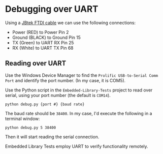 # Debugging over UART
Using a [JBtek FTDI cable](https://www.amazon.com/JBtek%C2%AE-WINDOWS-Supported-Raspberry-Programming/dp/B00QT7LQ88/ref=sr_1_1?ie=UTF8&qid=1480442438&sr=8-1&keywords=jbtek+ttl+serial+cable) we can use the following connections:

* Power (RED) to Power Pin 2
* Ground (BLACK) to Ground Pin 15
* TX (Green) to UART RX Pin 25
* RX (White) to UART TX Pin 68

## Reading over UART
Use the Windows Device Manager to find the `Prolific USB-to-Serial Comm Port` and identify the port number. (In my case, it is COM5).

Use the Python script in the `Embedded-Library-Tests` project to read over serial, using your port number (the default is `COM14`).

`python debug.py {port #} {baud rate}`

The baud rate should be `38400`. In my case, I'd execute the following in a terminal window:

`python debug.py 5 38400`

Then it will start reading the serial connection. 

Embedded Library Tests employ UART to verify functionality remotely.
